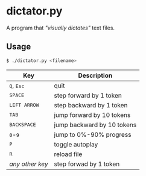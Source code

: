# dictator.py 

A program that _"visually dictates"_ text files.

## Usage

```sh
$ ./dictator.py <filename>
```

| Key                          | Description                |
| ---------------------------- | -------------------------- |
| <kbd>Q</kbd>, <kbd>Esc</kbd> | quit                       |
| <kbd>SPACE</kbd>             | step forward  by 1 token   |
| <kbd>LEFT ARROW</kbd>        | step backward by 1 token   |
| <kbd>TAB</kbd>               | jump forward by 10 tokens  |
| <kbd>BACKSPACE</kbd>         | jump backward by 10 tokens |
| <kbd>0</kbd>-<kbd>9</kbd>    | jump to 0%-90% progress    |
| <kbd>P</kbd>                 | toggle autoplay            |
| <kbd>R</kbd>                 | reload file                |
| *any other key*              | step forwad by 1 token     |
